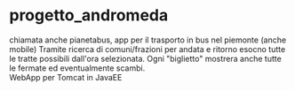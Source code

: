 # progetto_andromeda

chiamata anche pianetabus, app per il trasporto in bus nel piemonte (anche mobile)
Tramite ricerca di comuni/frazioni per andata e ritorno esocno tutte le tratte possibili dall'ora selezionata.
Ogni "biglietto" mostrera anche tutte le fermate ed eventualmente scambi.<br>
WebApp per Tomcat in JavaEE
